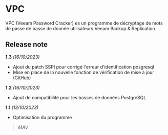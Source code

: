 # VPC
VPC (Veeam Password Cracker) es un programme de décryptage de mots de passe de basse de donnée utilisateurs Veeam Backup & Replication
## Release note
**1.3** *(16/10/2023)*
* Ajout du patch SSPI pour corrigé l'erreur d'identification posgresql
* Mise en place de la nouvelle fonction de vérification de mise à jour (GitHub)


**1.2** *(16/10/2023)*
* Ajout de compatibilité pour les basses de données PostgreSQL

**1.1** *(13/10/2023)*
* Optimisation du programme

>*MAV*